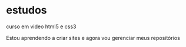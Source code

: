 # estudos
  curso em video html5 e css3 

Estou aprendendo a criar sites e agora vou gerenciar meus repositórios